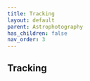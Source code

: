 ```yaml
---
title: Tracking
layout: default
parent: Astrophotography
has_children: false
nav_order: 3
---
```


## Tracking

